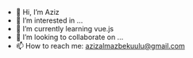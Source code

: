 - 👋 Hi, I’m Aziz
- 👀 I’m interested in ...
- 🌱 I’m currently learning vue.js
- 💞️ I’m looking to collaborate on ...
- 📫 How to reach me: azizalmazbekuulu@gmail.com

<!---
azizalmazbekuulu/azizalmazbekuulu is a ✨ special ✨ repository because its `README.md` (this file) appears on your GitHub profile.
You can click the Preview link to take a look at your changes.
--->
